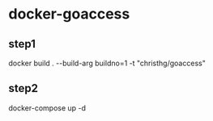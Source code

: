 # docker-goaccess

## step1
docker build . --build-arg buildno=1 -t "christhg/goaccess"

## step2
docker-compose up -d
